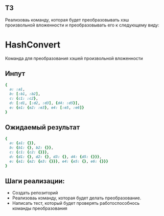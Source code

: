 ## ТЗ

Реализоваь команду, которая будет преобразовывать хэш произвольной вложенности и преобразовывать его к следующему виду:

# HashConvert

Команда для преобразования хэшей произвольной вложенности

## Инпут

```ruby
{
  a: :a1,
  b: [:b1, :b2],
  c: {c1: :c2},
  d: [:d1, [:d2, :d3], {d4: :d5}],
  e: {e1: {e2: :e3}, e4: [:e5, :e6]}
}
```

## Ожидаемый результат

```ruby
{
  a: {a1: {}}, 
  b: {b1: {}, b2: {}}, 
  c: {c1: {c2: {}}}, 
  d: {d1: {}, d2: {}, d3: {}, d4: {d5: {}}}, 
  e: {e1: {e2: {e3: {}}}, e4: {e5: {}, e6: {}}}
}
```

## Шаги реализации:
- Создать репозиторий
- Реализоваь команду, которая будет делать преобразование.
- Написать тест, который будет проверять работоспособнось команды преобразования
